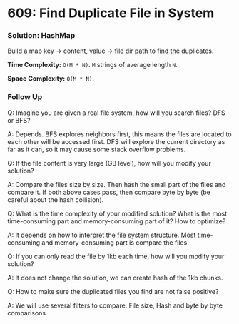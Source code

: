 # 609: Find Duplicate File in System

### Solution: HashMap
Build a map key -> content, value -> file dir path to find the duplicates.

**Time Complexity:** `O(M * N)`. `M` strings of average length `N`.

**Space Complexity:** `O(M * N)`.

### Follow Up
Q: Imagine you are given a real file system, how will you search files? DFS or BFS?

A: Depends. BFS explores neighbors first, this means the files are located to each other will be accessed first. 
   DFS will explore the current directory as far as it can, so it may cause some stack overflow problems.

Q: If the file content is very large (GB level), how will you modify your solution?

A: Compare the files size by size. Then hash the small part of the files and compare it. If both above cases pass, then compare byte by byte (be careful about the hash collision).

Q: What is the time complexity of your modified solution? What is the most time-consuming part and memory-consuming part of it? How to optimize?

A: It depends on how to interpret the file system structure. Most time-consuming and memory-consuming part is compare the files.

Q: If you can only read the file by 1kb each time, how will you modify your solution?

A: It does not change the solution, we can create hash of the 1kb chunks.

Q: How to make sure the duplicated files you find are not false positive?

A: We will use several filters to compare: File size, Hash and byte by byte comparisons.
